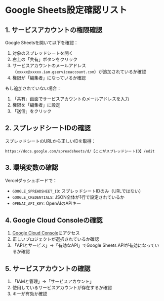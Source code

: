 # Google Sheets設定確認リスト

## 1. サービスアカウントの権限確認

Google Sheetsを開いて以下を確認：

1. 対象のスプレッドシートを開く
2. 右上の「共有」ボタンをクリック
3. サービスアカウントのメールアドレス（`xxxxx@xxxxx.iam.gserviceaccount.com`）が追加されているか確認
4. 権限が「編集者」になっているか確認

もし追加されていない場合：
1. 「共有」画面でサービスアカウントのメールアドレスを入力
2. 権限を「編集者」に設定
3. 「送信」をクリック

## 2. スプレッドシートIDの確認

スプレッドシートのURLから正しいIDを取得：
```
https://docs.google.com/spreadsheets/d/【ここがスプレッドシートID】/edit
```

## 3. 環境変数の確認

Vercelダッシュボードで：
- `GOOGLE_SPREADSHEET_ID`: スプレッドシートIDのみ（URLではない）
- `GOOGLE_CREDENTIALS`: JSON全体が1行で設定されているか
- `OPENAI_API_KEY`: OpenAIのAPIキー

## 4. Google Cloud Consoleの確認

1. [Google Cloud Console](https://console.cloud.google.com)にアクセス
2. 正しいプロジェクトが選択されているか確認
3. 「APIとサービス」→「有効なAPI」でGoogle Sheets APIが有効になっているか確認

## 5. サービスアカウントの確認

1. 「IAMと管理」→「サービスアカウント」
2. 使用しているサービスアカウントが存在するか確認
3. キーが有効か確認